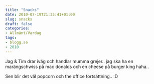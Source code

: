 ```yaml
---
title: "Snacks"
date: 2010-07-19T21:35:41+01:00
slug: snacks
draft: false
categories:
- Allmänt/Vardag
tags:
- blogg.se
- 2010
---
```

Jag & Tim drar iväg och handlar mumma grejer.. jag ska ha en marängschwiss på mac donalds och en cheese på burger king haha..  
  
Sen blir det väl popcorn och the office fortsättning.. :D